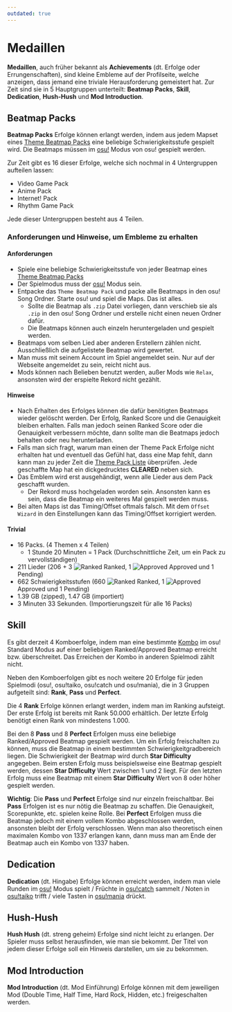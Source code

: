 ```yaml
---
outdated: true
---
```


# Medaillen

**Medaillen**, auch früher bekannt als **Achievements** (dt. Erfolge oder Errungenschaften), sind kleine Embleme auf der Profilseite, welche anzeigen, dass jemand eine triviale Herausforderung gemeistert hat. Zur Zeit sind sie in 5 Hauptgruppen unterteilt: **Beatmap Packs**, **Skill**, **Dedication**, **Hush-Hush** und **Mod Introduction**.

## Beatmap Packs

**Beatmap Packs** Erfolge können erlangt werden, indem aus jedem Mapset eines [Theme Beatmap Packs](https://osu.ppy.sh/p/packlist?t=t) eine beliebige Schwierigkeitsstufe gespielt wird. Die Beatmaps müssen im [osu!](/wiki/Game_mode/osu!) Modus von osu! gespielt werden.

Zur Zeit gibt es 16 dieser Erfolge, welche sich nochmal in 4 Untergruppen aufteilen lassen:

- Video Game Pack
- Anime Pack
- Internet! Pack
- Rhythm Game Pack

Jede dieser Untergruppen besteht aus 4 Teilen.

### Anforderungen und Hinweise, um Embleme zu erhalten

#### Anforderungen

- Spiele eine beliebige Schwierigkeitsstufe von jeder Beatmap eines [Theme Beatmap Packs](https://osu.ppy.sh/p/packlist?t=t)
- Der Spielmodus muss der [osu!](/wiki/Game_mode/osu!) Modus sein.
- Entpacke das `Theme Beatmap Pack` und packe alle Beatmaps in den osu! Song Ordner. Starte osu! und spiel die Maps. Das ist alles.
  - Sollte die Beatmap als `.zip` Datei vorliegen, dann verschieb sie als `.zip` in den osu! Song Ordner und erstelle nicht einen neuen Ordner dafür.
  - Die Beatmaps können auch einzeln heruntergeladen und gespielt werden.
- Beatmaps vom selben Lied aber anderen Erstellern zählen nicht. Ausschließlich die aufgelistete Beatmap wird gewertet.
- Man muss mit seinem Account im Spiel angemeldet sein. Nur auf der Webseite angemeldet zu sein, reicht nicht aus.
- Mods können nach Belieben benutzt werden, außer Mods wie `Relax`, ansonsten wird der erspielte Rekord nicht gezählt.

#### Hinweise

- Nach Erhalten des Erfolges können die dafür benötigten Beatmaps wieder gelöscht werden. Der Erfolg, Ranked Score und die Genauigkeit bleiben erhalten. Falls man jedoch seinen Ranked Score oder die Genauigkeit verbessern möchte, dann sollte man die Beatmaps jedoch behalten oder neu herunterladen.
- Falls man sich fragt, warum man einen der Theme Pack Erfolge nicht erhalten hat und eventuell das Gefühl hat, dass eine Map fehlt, dann kann man zu jeder Zeit die [Theme Pack Liste](https://osu.ppy.sh/p/packlist?t=t) überprüfen. Jede geschaffte Map hat ein dickgedrucktes **CLEARED** neben sich.
- Das Emblem wird erst ausgehändigt, wenn alle Lieder aus dem Pack geschafft wurden.
  - Der Rekord muss hochgeladen worden sein. Ansonsten kann es sein, dass die Beatmap ein weiteres Mal gespielt werden muss.
- Bei alten Maps ist das Timing/Offset oftmals falsch. Mit dem `Offset Wizard` in den Einstellungen kann das Timing/Offset korrigiert werden.

#### Trivial

- 16 Packs. (4 Themen x 4 Teilen)
  - 1 Stunde 20 Minuten = 1 Pack (Durchschnittliche Zeit, um ein Pack zu vervollständigen)
- 211 Lieder (206 + 3 ![Ranked](/wiki/shared/icon/heart.gif "Ranked") Ranked, 1 ![Approved](/wiki/shared/icon/flame.gif "Approved") Approved und 1 Pending)
- 662 Schwierigkeitsstufen (660 ![Ranked](/wiki/shared/icon/heart.gif "Ranked") Ranked, 1 ![Approved](/wiki/shared/icon/flame.gif "Approved") Approved und 1 Pending)
- 1.39 GB (zipped), 1.47 GB (importiert)
- 3 Minuten 33 Sekunden. (Importierungszeit für alle 16 Packs)

## Skill

Es gibt derzeit 4 Komboerfolge, indem man eine bestimmte [Kombo](/wiki/Beatmapping/Combo) im osu! Standard Modus auf einer beliebigen Ranked/Approved Beatmap erreicht bzw. überschreitet. Das Erreichen der Kombo in anderen Spielmodi zählt nicht.

Neben den Komboerfolgen gibt es noch weitere 20 Erfolge für jeden Spielmodi (osu!, osu!taiko, osu!catch und osu!mania), die in 3 Gruppen aufgeteilt sind: **Rank**, **Pass** und **Perfect**.

Die 4 **Rank** Erfolge können erlangt werden, indem man im Ranking aufsteigt. Der erste Erfolg ist bereits mit Rank 50.000 erhältlich. Der letzte Erfolg benötigt einen Rank von mindestens 1.000.

Bei den 8 **Pass** und 8 **Perfect** Erfolgen muss eine beliebige Ranked/Approved Beatmap gespielt werden. Um ein Erfolg freischalten zu können, muss die Beatmap in einem bestimmten Schwierigkeitgradbereich liegen. Die Schwierigkeit der Beatmap wird durch **Star Difficulty** angegeben. Beim ersten Erfolg muss beispielsweise eine Beatmap gespielt werden, dessen **Star Difficulty** Wert zwischen 1 und 2 liegt. Für den letzten Erfolg muss eine Beatmap mit einem **Star Difficulty** Wert von 8 oder höher gespielt werden.

**Wichtig**: Die **Pass** und **Perfect** Erfolge sind nur einzeln freischaltbar. Bei **Pass** Erfolgen ist es nur nötig die Beatmap zu schaffen. Die Genauigkeit, Scorepunkte, etc. spielen keine Rolle. Bei **Perfect** Erfolgen muss die Beatmap jedoch mit einem vollem Kombo abgeschlossen werden, ansonsten bleibt der Erfolg verschlossen. Wenn man also theoretisch einen maximalen Kombo von 1337 erlangen kann, dann muss man am Ende der Beatmap auch ein Kombo von 1337 haben.

## Dedication

**Dedication** (dt. Hingabe) Erfolge können erreicht werden, indem man viele Runden im [osu!](/wiki/Game_mode/osu!) Modus spielt / Früchte in [osu!catch](/wiki/Game_mode/osu!catch) sammelt / Noten in [osu!taiko](/wiki/Game_mode/osu!taiko) trifft / viele Tasten in [osu!mania](/wiki/Game_mode/osu!mania) drückt.

## Hush-Hush

**Hush Hush** (dt. streng geheim) Erfolge sind nicht leicht zu erlangen. Der Spieler muss selbst herausfinden, wie man sie bekommt. Der Titel von jedem dieser Erfolge soll ein Hinweis darstellen, um sie zu bekommen.

## Mod Introduction

**Mod Introduction** (dt. Mod Einführung) Erfolge können mit dem jeweiligen Mod (Double Time, Half Time, Hard Rock, Hidden, etc.) freigeschalten werden.
